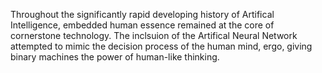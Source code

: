 Throughout the significantly rapid developing history of Artifical Intelligence, embedded human essence remained at the core of cornerstone technology. The inclsuion of the Artifical Neural Network attempted to mimic the decision process of the human mind, ergo, giving binary machines the power of human-like thinking. 
